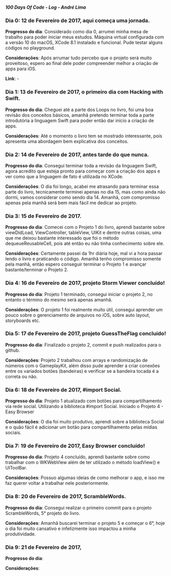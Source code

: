 ##### 100 Days Of Code - Log - André Lima

### Dia 0: 12 de Fevereiro de 2017, aqui começa uma jornada.

**Progresso do dia**: Considerado como dia 0, arrumei minha mesa de trabalho para poder iniciar meus estudos. Máquina virtual configurada com a versão 10 do macOS, XCode 8.1 instalado e funcional. Pude testar alguns códigos no playground.

**Considerações**: Após arrumar tudo percebo que o projeto será muito proveitoso, espero ao final dele poder compreender melhor a criação de apps para iOS.

**Link**: -

### Dia 1: 13 de Fevereiro de 2017, o primeiro dia com Hacking with Swift.

**Progresso do dia**: Cheguei até a parte dos Loops no livro, foi uma boa revisão dos conceitos básicos, amanhã pretendo terminar toda a parte introdutória a linguagem Swift para poder então dar início a criação de apps.

**Considerações**: Até o momento o livro tem se mostrado interessante, pois apresenta uma abordagem bem explicativa dos conceitos.


### Dia 2: 14 de Fevereiro de 2017, antes tarde do que nunca.

**Progresso do dia**: Consegui terminar toda a revisão da linguagem Swift, agora acredito que esteja pronto para começar com a criação dos apps e ver como que a linguagem de fato é utilizada no XCode.

**Considerações**: O dia foi longo, acabei me atrasando para terminar essa parte do livro, tecnicamente terminei apenas no dia 15, mas como ainda não dormi, vamos considerar como sendo dia 14. Amanhã, com compromisso apenas pela manhã será bem mais fácil me dedicar ao projeto.

### Dia 3: 15 de Fevereiro de 2017.

**Progresso do dia**: Comecei com o Projeto 1 do livro, aprendi bastante sobre viewDidLoad, ViewController, tableView, UIKit e dentre outras coisas, uma que me deixou bastante interessado que foi o método dequeueReusableCell, pois até então eu não tinha conhecimento sobre ele.

**Considerações**: Certamente passei da 1hr diária hoje, mal vi a hora passar lendo o livro e praticando o código. Amanhã tenho compromisso somente pela manhã, então espero conseguir terminar o Projeto 1 e avançar bastante/terminar o Projeto 2.

### Dia 4: 16 de Fevereiro de 2017, projeto Storm Viewer concluído!

**Progresso do dia**: Projeto 1 terminado, consegui iniciar o projeto 2, no entanto o término do mesmo será apenas amanhã.

**Considerações**: O projeto 1 foi realmente muito útil, consegui aprender um pouco sobre o gerenciamento de arquivos no iOS, sobre auto layout, storyboards etc. 

### Dia 5: 17 de Fevereiro de 2017, projeto GuessTheFlag concluído!

**Progresso do dia**: Finalizado o projeto 2, commit e push realizados para o github.

**Considerações**: Projeto 2 trabalhou com arrays e randomização de números com o GameplayKit, além disso pude aprender a criar conexões entre os variados botões (bandeiras) e verificar se a bandeira tocada é a correta ou não.

### Dia 6: 18 de Fevereiro de 2017, #import Social.

**Progresso do dia**: Projeto 1 atualizado com botões para compartilhamento via rede social. Utilizando a biblioteca #import Social. Iniciado o Projeto 4 - Easy Browser

**Considerações**: O dia foi muito produtivo, aprendi sobre a biblioteca Social e o quão fácil é adicionar um botão para compartilhamento pelas mídias sociais.

### Dia 7: 19 de Fevereiro de 2017, Easy Browser concluído!

**Progresso do dia**: Projeto 4 concluído, aprendi bastante sobre como trabalhar com o WKWebView além de ter utilizado o método loadView() e UIToolBar.

**Considerações**: Possuo algumas ideias de como melhorar o app, e isso me faz querer voltar a trabalhar nele posteriormente.

### Dia 8: 20 de Fevereiro de 2017, ScrambleWords.

**Progresso do dia**: Consegui realizar o primeiro commit para o projeto ScrambleWords, 5° projeto do livro.

**Considerações**: Amanhã buscarei terminar o projeto 5 e começar o 6°, hoje o dia foi muito cansativo e infelizmente isso impactou a minha produtividade.

### Dia 9: 21 de Fevereiro de 2017,

**Progresso do dia**:

**Considerações**:
